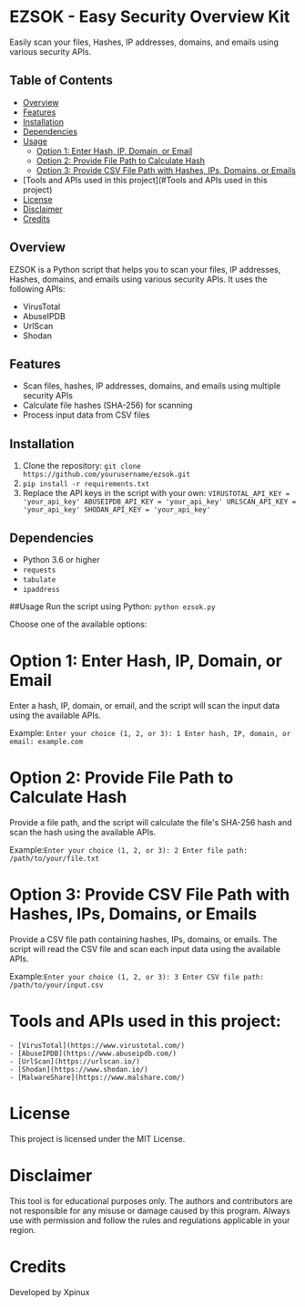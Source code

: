 # EZSOK - Easy Security Overview Kit

Easily scan your files, Hashes, IP addresses, domains, and emails using various security APIs.

## Table of Contents

- [Overview](#overview)
- [Features](#Features)
- [Installation](#installation)
- [Dependencies](#Dependencies)
- [Usage](#usage)
    - [Option 1: Enter Hash, IP, Domain, or Email](#option-1-enter-hash-ip-domain-or-email)
    - [Option 2: Provide File Path to Calculate Hash](#option-2-provide-file-path-to-calculate-hash)
    - [Option 3: Provide CSV File Path with Hashes, IPs, Domains, or Emails](#option-3-provide-csv-file-path-with-hashes-ips-domains-or-emails)
- [Tools and APIs used in this project](#Tools and APIs used in this project)
- [License](#License)
- [Disclaimer](#Disclaimer)
- [Credits](#credits)

## Overview

EZSOK is a Python script that helps you to scan your files, IP addresses, Hashes, domains, and emails using various security APIs. It uses the following APIs:

- VirusTotal
- AbuseIPDB
- UrlScan
- Shodan

## Features

- Scan files, hashes, IP addresses, domains, and emails using multiple security APIs
- Calculate file hashes (SHA-256) for scanning
- Process input data from CSV files

## Installation

1. Clone the repository:
`git clone https://github.com/yourusername/ezsok.git`
2. `pip install -r requirements.txt`
3. Replace the API keys in the script with your own:
`VIRUSTOTAL_API_KEY = 'your_api_key'
ABUSEIPDB_API_KEY = 'your_api_key'
URLSCAN_API_KEY = 'your_api_key'
SHODAN_API_KEY = 'your_api_key'
`
## Dependencies

- Python 3.6 or higher
- `requests`
- `tabulate`
- `ipaddress`

##Usage
Run the script using Python:
`python ezsok.py`

Choose one of the available options:

# Option 1: Enter Hash, IP, Domain, or Email
Enter a hash, IP, domain, or email, and the script will scan the input data using the available APIs.

Example: `Enter your choice (1, 2, or 3): 1
Enter hash, IP, domain, or email: example.com`

# Option 2: Provide File Path to Calculate Hash
Provide a file path, and the script will calculate the file's SHA-256 hash and scan the hash using the available APIs.

Example:`Enter your choice (1, 2, or 3): 2
Enter file path: /path/to/your/file.txt`

# Option 3: Provide CSV File Path with Hashes, IPs, Domains, or Emails
Provide a CSV file path containing hashes, IPs, domains, or emails. The script will read the CSV file and scan each input data using the available APIs.

Example:`Enter your choice (1, 2, or 3): 3
Enter CSV file path: /path/to/your/input.csv`

# Tools and APIs used in this project:
    - [VirusTotal](https://www.virustotal.com/)
    - [AbuseIPDB](https://www.abuseipdb.com/)
    - [UrlScan](https://urlscan.io/)
    - [Shodan](https://www.shodan.io/)
    - [MalwareShare](https://www.malshare.com/)

# License

This project is licensed under the MIT License.

# Disclaimer

This tool is for educational purposes only. The authors and contributors are not responsible for any misuse or damage caused by this program. Always use with permission and follow the rules and regulations applicable in your region.

# Credits
Developed by Xpinux
